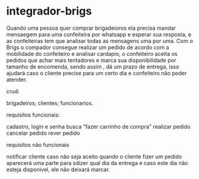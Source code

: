 # integrador-brigs
Quando uma pessoa quer comprar brigadeioros ela precisa mandar mensaegem para uma confeiteira por whatsapp e esperar sua resposta, e as confeiteiras tem que analisar todas as mensagens uma por uma.
Com o Brigs o compador consegue realizar um pedido de acordo com a mobilidade do confeiteiro e analisar cardapio, o confeiteiro aceita os pedidos que achar mais tentadores e marca sua disponibilidade por tamanho de encomenda, sendo assim , dá um prazo de entrega, isso ajudará caso o cliente precise para um certo dia e  confeiteiro não poder atender.

crud:

brigadeiros;
clientes;
funcionarios.

requisitos funcionais:

cadastro, login e senha
busca
"fazer carrinho de compra"
realizar pedido 
cancelar pedido
rever pedido

requisitos não funcionais

notificar cliente caso não seja aceito
quando o cliente fizer um pedido aparecerá uma parte para sdizer qual dia da entrega e caso este dia não esteja disponivel, ele não deixará marcar.




